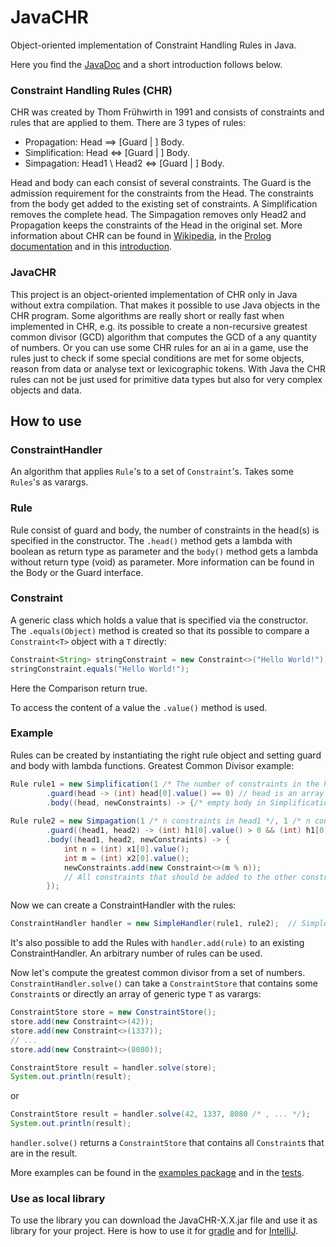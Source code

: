# JavaCHR
Object-oriented implementation of Constraint Handling Rules in Java.

Here you find the [JavaDoc](docs/index.html) and a short introduction follows below.

### Constraint Handling Rules (CHR)
CHR was created by Thom Frühwirth in 1991 and consists of constraints and rules that are applied to them. There are 3 types of rules:

- Propagation: Head ==> \[Guard | \] Body.
- Simplification: Head <=> \[Guard | \] Body.
- Simpagation: Head1 \ Head2 <=> \[Guard | \] Body.

Head and body can each consist of several constraints. The Guard is the admission requirement for the constraints from the Head.
The constraints from the body get added to the existing set of constraints. A Simplification removes the complete head. The Simpagation removes only Head2 and Propagation keeps the constraints of the Head in the original set. 
More information about CHR can be found in [Wikipedia](https://en.wikipedia.org/wiki/Constraint_Handling_Rules), in the [Prolog documentation](https://www.swi-prolog.org/man/chr.html) and in this [introduction](https://www.informatik.uni-ulm.de/pm/fileadmin/pm/home/fruehwirth/Papers/chr-lnai08.pdf).

### JavaCHR
This project is an object-oriented implementation of CHR only in Java without extra compilation. That makes it possible to use Java objects in the CHR program.
Some algorithms are really short or really fast when implemented in CHR, e.g. its possible to create a non-recursive greatest common divisor (GCD) algorithm that computes the GCD of a any quantity of numbers. 
Or you can use some CHR rules for an ai in a game, use the rules just to check if some special conditions are met for some objects, reason from data or analyse text or lexicographic tokens.
With Java the CHR rules can not be just used for primitive data types but also for very complex objects and data.

## How to use

### ConstraintHandler
An algorithm that applies ``Rule``'s to a set of ``Constraint``'s. Takes some ``Rules``'s as varargs.

### Rule
Rule consist of guard and body, the number of constraints in the head(s) is specified in the constructor.
The ``.head()`` method gets a lambda with boolean as return type as parameter and the ``body()`` method gets a lambda 
without return type (void) as parameter. More information can be found in the Body or the Guard interface.

### Constraint
A generic class which holds a value that is specified via the constructor. The ``.equals(Object)`` method is 
created so that its possible to compare a ``Constraint<T>`` object with a ``T`` directly:
````java
Constraint<String> stringConstraint = new Constraint<>("Hello World!");
stringConstraint.equals("Hello World!");
````
Here the Comparison return true.

To access the content of a value the ```.value()``` method is used.

### Example
Rules can be created by instantiating the right rule object and setting guard and body with lambda functions. Greatest Common Divisor example:

```java
Rule rule1 = new Simplification(1 /* The number of constraints in the head */)   
        .guard(head -> (int) head[0].value() == 0) // head is an array with constraints  
        .body((head, newConstraints) -> {/* empty body in Simplification just deletes the head */});  
 
Rule rule2 = new Simpagation(1 /* n constraints in head1 */, 1 /* n constraints in head2 */ )   
        .guard((head1, head2) -> (int) h1[0].value() > 0 && (int) h1[0].value() <= (int) h2[0].value())    
        .body((head1, head2, newConstraints) -> {   
            int n = (int) x1[0].value();   
            int m = (int) x2[0].value();   
            newConstraints.add(new Constraint<>(m % n));    
            // All constraints that should be added to the other constraints is added to this list.   
        });
```

Now we can create a ConstraintHandler with the rules:
````java
ConstraintHandler handler = new SimpleHandler(rule1, rule2);  // SimpleHandler is the basic single threaded handler.
````
It's also possible to add the Rules with `handler.add(rule)` to an existing ConstraintHandler. An arbitrary number of rules can be used.   

Now let's compute the greatest common divisor from a set of numbers. `ConstraintHandler.solve()` can take 
a ``ConstraintStore`` that contains some ``Constraint``s or directly an array of generic type ``T`` as varargs:
````java
ConstraintStore store = new ConstraintStore();
store.add(new Constraint<>(42));
store.add(new Constraint<>(1337));
// ...
store.add(new Constraint<>(8080));

ConstraintStore result = handler.solve(store);
System.out.println(result);
````
or
````java
ConstraintStore result = handler.solve(42, 1337, 8080 /* , ... */);
System.out.println(result);
````

``handler.solve()`` returns a ``ConstraintStore`` that contains all ``Constraint``s that are in the result.

More examples can be found in the [examples package](/src/main/java/wibiral/tim/javachr/examples) and in the [tests](/src/test/java/wibiral/tim/javachr/).

### Use as local library
To use the library you can download the JavaCHR-X.X.jar file and use it as library for your project.
Here is how to use it for [gradle](https://appmediation.com/how-to-add-local-libraries-to-gradle/) and for 
[IntelliJ](https://stackoverflow.com/questions/1051640/correct-way-to-add-external-jars-lib-jar-to-an-intellij-idea-project).
